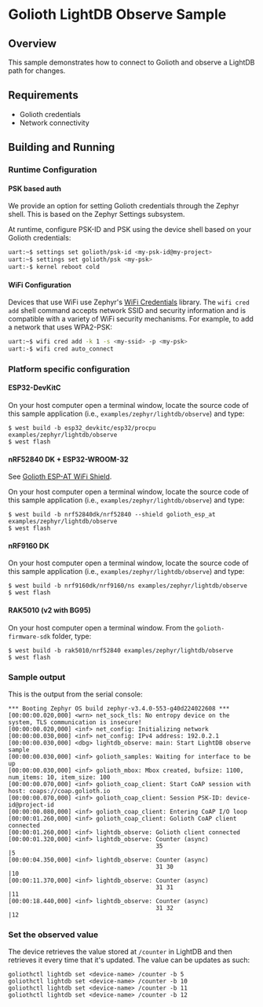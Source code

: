 # Golioth LightDB Observe Sample

## Overview

This sample demonstrates how to connect to Golioth and observe a LightDB
path for changes.

## Requirements

* Golioth credentials
* Network connectivity

## Building and Running

### Runtime Configuration

#### PSK based auth

We provide an option for setting Golioth credentials through the Zephyr
shell. This is based on the Zephyr Settings subsystem.

At runtime, configure PSK-ID and PSK using the device shell based on your
Golioth credentials:

```sh
uart:~$ settings set golioth/psk-id <my-psk-id@my-project>
uart:~$ settings set golioth/psk <my-psk>
uart:-$ kernel reboot cold
```

#### WiFi Configuration

Devices that use WiFi use Zephyr's [WiFi Credentials](https://docs.zephyrproject.org/latest/connectivity/networking/api/wifi_credentials.html)
library. The `wifi cred add` shell command accepts network SSID and security
information and is compatible with a variety of WiFi security mechanisms.
For example, to add a network that uses WPA2-PSK:

```sh
uart:~$ wifi cred add -k 1 -s <my-ssid> -p <my-psk>
uart:-$ wifi cred auto_connect
```

### Platform specific configuration

#### ESP32-DevKitC

On your host computer open a terminal window, locate the source code of
this sample application (i.e., `examples/zephyr/lightdb/observe`) and
type:

```console
$ west build -b esp32_devkitc/esp32/procpu examples/zephyr/lightdb/observe
$ west flash
```

#### nRF52840 DK + ESP32-WROOM-32

See [Golioth ESP-AT WiFi
Shield](../../../../zephyr/boards/shields/golioth_esp_at/doc/index.md).

On your host computer open a terminal window, locate the source code of
this sample application (i.e., `examples/zephyr/lightdb/observe`) and
type:

```console
$ west build -b nrf52840dk/nrf52840 --shield golioth_esp_at examples/zephyr/lightdb/observe
$ west flash
```

#### nRF9160 DK

On your host computer open a terminal window, locate the source code of
this sample application (i.e., `examples/zephyr/lightdb/observe`) and
type:

```console
$ west build -b nrf9160dk/nrf9160/ns examples/zephyr/lightdb/observe
$ west flash
```

#### RAK5010 (v2 with BG95)

On your host computer open a terminal window. From the
`golioth-firmware-sdk` folder, type:

```console
$ west build -b rak5010/nrf52840 examples/zephyr/lightdb/observe
$ west flash
```

### Sample output

This is the output from the serial console:

```console
*** Booting Zephyr OS build zephyr-v3.4.0-553-g40d224022608 ***
[00:00:00.020,000] <wrn> net_sock_tls: No entropy device on the system, TLS communication is insecure!
[00:00:00.020,000] <inf> net_config: Initializing network
[00:00:00.030,000] <inf> net_config: IPv4 address: 192.0.2.1
[00:00:00.030,000] <dbg> lightdb_observe: main: Start LightDB observe sample
[00:00:00.030,000] <inf> golioth_samples: Waiting for interface to be up
[00:00:00.030,000] <inf> golioth_mbox: Mbox created, bufsize: 1100, num_items: 10, item_size: 100
[00:00:00.070,000] <inf> golioth_coap_client: Start CoAP session with host: coaps://coap.golioth.io
[00:00:00.070,000] <inf> golioth_coap_client: Session PSK-ID: device-id@project-id
[00:00:00.080,000] <inf> golioth_coap_client: Entering CoAP I/O loop
[00:00:01.260,000] <inf> golioth_coap_client: Golioth CoAP client connected
[00:00:01.260,000] <inf> lightdb_observe: Golioth client connected
[00:00:01.320,000] <inf> lightdb_observe: Counter (async)
                                          35                                               |5
[00:00:04.350,000] <inf> lightdb_observe: Counter (async)
                                          31 30                                            |10
[00:00:11.370,000] <inf> lightdb_observe: Counter (async)
                                          31 31                                            |11
[00:00:18.440,000] <inf> lightdb_observe: Counter (async)
                                          31 32                                            |12
```

### Set the observed value

The device retrieves the value stored at `/counter` in LightDB and then
retrieves it every time that it's updated. The value can be updates as
such:

```console
goliothctl lightdb set <device-name> /counter -b 5
goliothctl lightdb set <device-name> /counter -b 10
goliothctl lightdb set <device-name> /counter -b 11
goliothctl lightdb set <device-name> /counter -b 12
```
